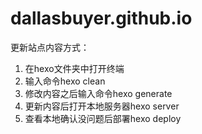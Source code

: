 # dallasbuyer.github.io

更新站点内容方式：

1. 在hexo文件夹中打开终端
2. 输入命令hexo clean
3. 修改内容之后输入命令hexo generate
4. 更新内容后打开本地服务器hexo server
5. 查看本地确认没问题后部署hexo deploy
